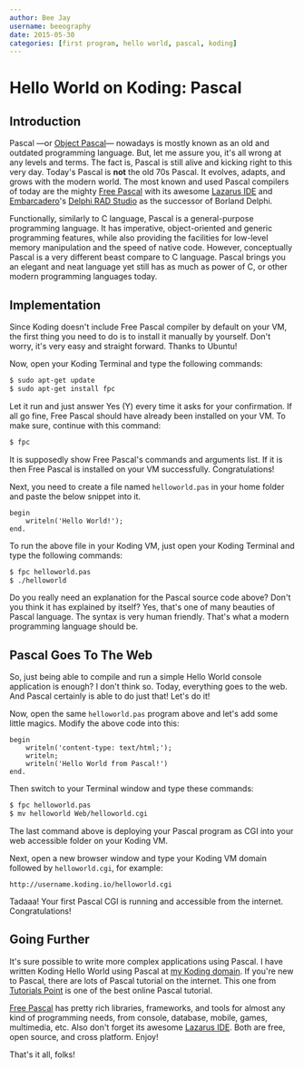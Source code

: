```yaml
---
author: Bee Jay
username: beeography
date: 2015-05-30
categories: [first program, hello world, pascal, koding]
---
```


# Hello World on Koding: Pascal

## Introduction

Pascal —or [Object Pascal](http://en.wikipedia.org/wiki/Object_Pascal "Object Pascal")— nowadays is mostly known as an old and outdated programming language. But, let me assure you, it's all wrong at any levels and terms. The fact is, Pascal is still alive and kicking right to this very day. Today's Pascal is **not** the old 70s Pascal. It evolves, adapts, and grows with the modern world. The most known and used Pascal compilers of today are the mighty [Free Pascal](http://freepascal.org "Free Pascal Compiler") with its awesome [Lazarus IDE](http://lazarus.freepascal.org "Lazarus IDE") and [Embarcadero](http://www.embarcadero.com)'s [Delphi RAD Studio](http://www.embarcadero.com/products/delphi) as the successor of Borland Delphi.

Functionally, similarly to C language, Pascal is a general-purpose programming language. It has imperative, object-oriented and generic programming features, while also providing the facilities for low-level memory manipulation and the speed of native code. However, conceptually Pascal is a very different beast compare to C language. Pascal brings you an elegant and neat language yet still has as much as power of C, or other modern programming languages today.

## Implementation

Since Koding doesn't include Free Pascal compiler by default on your VM, the first thing you need to do is to install it manually by yourself. Don't worry, it's very easy and straight forward. Thanks to Ubuntu! 

Now, open your Koding Terminal and type the following commands:
```bash
$ sudo apt-get update
$ sudo apt-get install fpc
```
Let it run and just answer Yes (Y) every time it asks for your confirmation. If all go fine, Free Pascal should have already been installed on your VM. To make sure, continue with this command:
```bash
$ fpc
```
It is supposedly show Free Pascal's commands and arguments list. If it is then Free Pascal is installed on your VM successfully. Congratulations!

Next, you need to create a file named `helloworld.pas` in your home folder and paste the below snippet into it.
```
begin
    writeln('Hello World!');
end.
```
To run the above file in your Koding VM, just open your Koding Terminal and type the following commands:
```bash
$ fpc helloworld.pas
$ ./helloworld
```

Do you really need an explanation for the Pascal source code above? Don't you think it has explained by itself? Yes, that's one of many beauties of Pascal language. The syntax is very human friendly. That's what a modern programming language should be.

## Pascal Goes To The Web

So, just being able to compile and run a simple Hello World console application is enough? I don't think so. Today, everything goes to the web. And Pascal certainly is able to do just that! Let's do it!

Now, open the same `helloworld.pas` program above and let's add some little magics. Modify the above code into this:
```
begin
    writeln('content-type: text/html;');
    writeln;
    writeln('Hello World from Pascal!')
end.
```
Then switch to your Terminal window and type these commands:
```bash
$ fpc helloworld.pas
$ mv helloworld Web/helloworld.cgi
```
The last command above is deploying your Pascal program as CGI into your web accessible folder on your Koding VM.

Next, open a new browser window and type your Koding VM domain followed by `helloworld.cgi`, for example:
```
http://username.koding.io/helloworld.cgi
```
Tadaaa! Your first Pascal CGI is running and accessible from the internet. Congratulations!

## Going Further

It's sure possible to write more complex applications using Pascal. I have written Koding Hello World using Pascal at [my Koding domain](http://beeography.koding.io/pascal.cgi "Koding Hello World from Pascal"). If you're new to Pascal, there are lots of Pascal tutorial on the internet. This one from [Tutorials Point](http://www.tutorialspoint.com/pascal/index.htm "Pascal Programming Online Tutorial") is one of the best online Pascal tutorial.

[Free Pascal](http://freepascal.org "Free Pascal Compiler") has pretty rich libraries, frameworks, and tools for almost any kind of programming needs, from console, database, mobile, games, multimedia, etc. Also don't forget its awesome [Lazarus IDE](http://lazarus.freepascal.org "Lazarus IDE"). Both are free, open source, and cross platform. Enjoy!

That's it all, folks!
